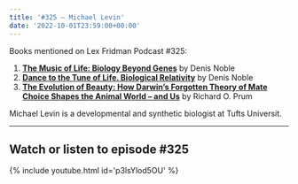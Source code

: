 ```yaml
---
title: '#325 – Michael Levin'
date: '2022-10-01T23:59:00+00:00'
---
```


Books mentioned on Lex Fridman Podcast #325:

1. <b><a href="https://amzn.to/3Eht8w0" target="_blank" rel="sponsored noopener noreferrer">The Music of Life: Biology Beyond Genes</a></b> by Denis Noble
2. <b><a href="https://amzn.to/3V3m4ty" target="_blank" rel="sponsored noopener noreferrer">Dance to the Tune of Life. Biological Relativity</a></b> by Denis Noble
3. <b><a href="https://amzn.to/3UMSSav" target="_blank" rel="sponsored noopener noreferrer">The Evolution of Beauty: How Darwin’s Forgotten Theory of Mate Choice Shapes the Animal World – and Us</a></b> by Richard O. Prum

Michael Levin is a developmental and synthetic biologist at Tufts Universit.

- - - - - -

## Watch or listen to episode #325

{% include youtube.html id='p3lsYlod5OU' %}